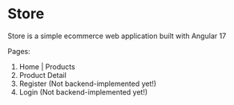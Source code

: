# Store

Store is a simple ecommerce web application built with Angular 17

Pages:
1. Home | Products
2. Product Detail
3. Register (Not backend-implemented yet!)
4. Login (Not backend-implemented yet!)
